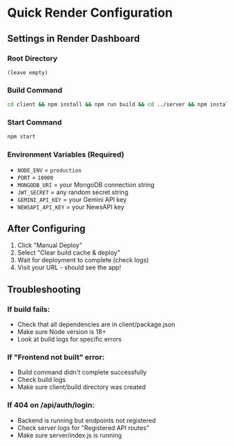 # Quick Render Configuration

## Settings in Render Dashboard

### Root Directory
```
(leave empty)
```

### Build Command
```bash
cd client && npm install && npm run build && cd ../server && npm install
```

### Start Command
```bash
npm start
```

### Environment Variables (Required)
- `NODE_ENV` = `production`
- `PORT` = `10000`
- `MONGODB_URI` = your MongoDB connection string
- `JWT_SECRET` = any random secret string
- `GEMINI_API_KEY` = your Gemini API key
- `NEWSAPI_API_KEY` = your NewsAPI key

## After Configuring

1. Click "Manual Deploy"
2. Select "Clear build cache & deploy"
3. Wait for deployment to complete (check logs)
4. Visit your URL - should see the app!

## Troubleshooting

### If build fails:
- Check that all dependencies are in client/package.json
- Make sure Node version is 18+
- Look at build logs for specific errors

### If "Frontend not built" error:
- Build command didn't complete successfully
- Check build logs
- Make sure client/build directory was created

### If 404 on /api/auth/login:
- Backend is running but endpoints not registered
- Check server logs for "Registered API routes"
- Make sure server/index.js is running
